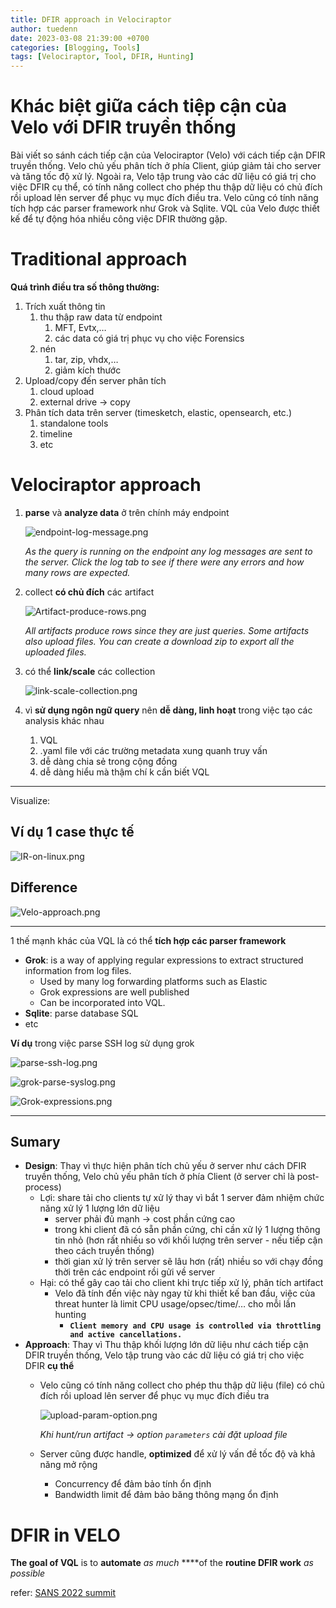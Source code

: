 ```yaml
---
title: DFIR approach in Velociraptor
author: tuedenn
date: 2023-03-08 21:39:00 +0700
categories: [Blogging, Tools]
tags: [Velociraptor, Tool, DFIR, Hunting]
---
```


# Khác biệt giữa cách tiệp cận của Velo với DFIR truyền thống

Bài viết so sánh cách tiếp cận của Velociraptor (Velo) với cách tiếp cận DFIR truyền thống. Velo chủ yếu phân tích ở phía Client, giúp giảm tải cho server và tăng tốc độ xử lý. Ngoài ra, Velo tập trung vào các dữ liệu có giá trị cho việc DFIR cụ thể, có tính năng collect cho phép thu thập dữ liệu có chủ đích rồi upload lên server để phục vụ mục đích điều tra. Velo cũng có tính năng tích hợp các parser framework như Grok và Sqlite. VQL của Velo được thiết kế để tự động hóa nhiều công việc DFIR thường gặp.

# Traditional approach

**Quá trình điều tra số thông thường:**

1. Trích xuất thông tin
    1. thu thập raw data từ endpoint
        1. MFT, Evtx,…
        2. các data có giá trị phục vụ cho việc Forensics
    2. nén
        1. tar, zip, vhdx,…
        2. giảm kích thước
2. Upload/copy đến server phân tích
    1. cloud upload
    2. external drive → copy
3. Phân tích data trên server (timesketch, elastic, opensearch, etc.)
    1. standalone tools
    2. timeline
    3. etc

# Velociraptor approach

1. **parse** và **analyze data** ở trên chính máy endpoint
    
    ![endpoint-log-message.png](/assets/img/2023/Velo/02/endpoint-log-message.png)
    
    *As the query is running on the endpoint any log messages are sent to the server. Click the log tab to see if there were any errors and how many rows are expected.*
    
2. collect **có chủ đích** các artifact
    
    ![Artifact-produce-rows.png](/assets/img/2023/Velo/02/Artifact-produce-rows.png)
    
    *All artifacts produce rows since they are just queries. Some artifacts also upload files. You can create a download zip to export all the uploaded files.*
    
3. có thể **link/scale** các collection
    
    ![link-scale-collection.png](/assets/img/2023/Velo/02/link-scale-collection.png)
    
4. vì **sử dụng ngôn ngữ query** nên **dễ dàng, linh hoạt** trong việc tạo các analysis khác nhau
    1. VQL 
    2. .yaml file với các trường metadata xung quanh truy vấn
    3. dễ dàng chia sẻ trong cộng đồng
    4. dễ dàng hiểu mà thậm chí k cần biết VQL
    

---

Visualize:

## Ví dụ 1 case thực tế

![IR-on-linux.png](/assets/img/2023/Velo/02/IR-on-linux.png)

## Difference

![Velo-approach.png](/assets/img/2023/Velo/02/Velo-approach.png)

---

1 thế mạnh khác của VQL là có thể **tích hợp các parser framework**

- **Grok**: is a way of applying regular expressions to extract structured information from log files.
    - Used by many log forwarding platforms such as Elastic
    - Grok expressions are well published
    - Can be incorporated into VQL.
- **Sqlite**: parse database SQL
- etc

**Ví dụ** trong việc parse SSH log sử dụng grok

![parse-ssh-log.png](/assets/img/2023/Velo/02/parse-ssh-log.png)

![grok-parse-syslog.png](/assets/img/2023/Velo/02/grok-parse-syslog.png)

![Grok-expressions.png](/assets/img/2023/Velo/02/Grok-expressions.png)

---

## Sumary

- **Design**: Thay vì thực hiện phân tích chủ yếu ở server như cách DFIR truyền thống, Velo chủ yếu phân tích ở phía Client (ở server chỉ là post-process)
    - Lợi: share tải cho clients tự xử lý thay vì bắt 1 server đảm nhiệm chức năng xử lý 1 lượng lớn dữ liệu
        - server phải đủ mạnh → cost phần cứng cao
        - trong khi client đã có sẵn phần cứng, chỉ cần xử lý 1 lượng thông tin nhỏ (hơn rất nhiều so với khối lượng trên server - nếu tiếp cận theo cách truyền thống)
        - thời gian xử lý trên server sẽ lâu hơn (rất) nhiều so với chạy đồng thời trên các endpoint rồi gửi về server
    - Hại: có thể gây cao tải cho client khi trực tiếp xử lý, phân tích artifact
        - Velo đã tính đến việc này ngay từ khi thiết kế ban đầu, việc của threat hunter là limit CPU usage/opsec/time/… cho mỗi lần hunting
            - **`Client memory and CPU usage is controlled via throttling and active cancellations.`**
- **Approach**: Thay vì Thu thập khối lượng lớn dữ liệu như cách tiếp cận DFIR truyền thống, Velo tập trung vào các dữ liệu có giá trị cho việc DFIR **cụ thể**
    - Velo cũng có tính năng collect cho phép thu thập dữ liệu (file) có chủ đích rồi upload lên server để phục vụ mục đích điều tra
        
        ![upload-param-option.png](/assets/img/2023/Velo/02/upload-param-option.png)
        
        *Khi hunt/run artifact → option `parameters` cài đặt upload file*
        
    - Server cũng được handle, ****optimized**** để xử lý vấn đề tốc độ và khả năng mở rộng
        - Concurrency để đảm bảo tính ổn định
        - Bandwidth limit để đảm bảo băng thông mạng ổn định

# DFIR in VELO

**The goal of VQL** is to **automate** *as much* ****of the **routine DFIR work** *as possible*

refer: [SANS 2022 summit](https://docs.velociraptor.app/presentations/2022_sans_summit/)